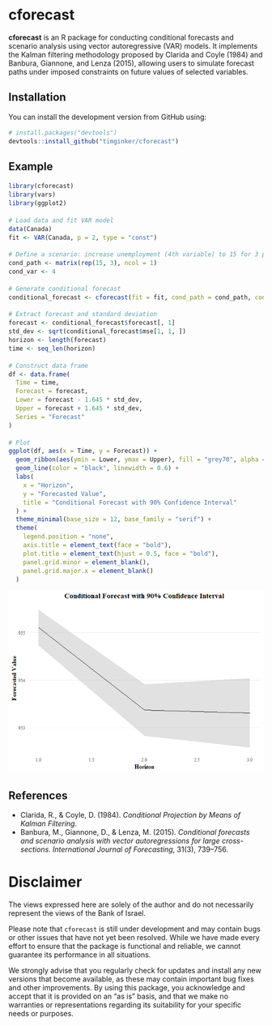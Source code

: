 
# cforecast

**cforecast** is an R package for conducting conditional forecasts and
scenario analysis using vector autoregressive (VAR) models. It
implements the Kalman filtering methodology proposed by Clarida and
Coyle (1984) and Banbura, Giannone, and Lenza (2015), allowing users to
simulate forecast paths under imposed constraints on future values of
selected variables.

## Installation

You can install the development version from GitHub using:

``` r
# install.packages("devtools")
devtools::install_github("timginker/cforecast")
```

## Example

``` r
library(cforecast)
library(vars)
library(ggplot2)

# Load data and fit VAR model
data(Canada)
fit <- VAR(Canada, p = 2, type = "const")

# Define a scenario: increase unemployment (4th variable) to 15 for 3 periods
cond_path <- matrix(rep(15, 3), ncol = 1)
cond_var <- 4

# Generate conditional forecast
conditional_forecast <- cforecast(fit = fit, cond_path = cond_path, cond_var = cond_var)

# Extract forecast and standard deviation
forecast <- conditional_forecast$forecast[, 1]
std_dev <- sqrt(conditional_forecast$mse[1, 1, ])
horizon <- length(forecast)
time <- seq_len(horizon)

# Construct data frame
df <- data.frame(
  Time = time,
  Forecast = forecast,
  Lower = forecast - 1.645 * std_dev,
  Upper = forecast + 1.645 * std_dev,
  Series = "Forecast"
)

# Plot
ggplot(df, aes(x = Time, y = Forecast)) +
  geom_ribbon(aes(ymin = Lower, ymax = Upper), fill = "grey70", alpha = 0.4) +
  geom_line(color = "black", linewidth = 0.6) +
  labs(
    x = "Horizon",
    y = "Forecasted Value",
    title = "Conditional Forecast with 90% Confidence Interval"
  ) +
  theme_minimal(base_size = 12, base_family = "serif") +
  theme(
    legend.position = "none",
    axis.title = element_text(face = "bold"),
    plot.title = element_text(hjust = 0.5, face = "bold"),
    panel.grid.minor = element_blank(),
    panel.grid.major.x = element_blank()
  )
```

![](README_files/figure-gfm/unnamed-chunk-1-1.png)<!-- -->

## References

- Clarida, R., & Coyle, D. (1984). *Conditional Projection by Means of
  Kalman Filtering*.
- Banbura, M., Giannone, D., & Lenza, M. (2015). *Conditional forecasts
  and scenario analysis with vector autoregressions for large
  cross-sections*. *International Journal of Forecasting*, 31(3),
  739–756.

# Disclaimer

The views expressed here are solely of the author and do not necessarily
represent the views of the Bank of Israel.

Please note that `cforecast` is still under development and may contain
bugs or other issues that have not yet been resolved. While we have made
every effort to ensure that the package is functional and reliable, we
cannot guarantee its performance in all situations.

We strongly advise that you regularly check for updates and install any
new versions that become available, as these may contain important bug
fixes and other improvements. By using this package, you acknowledge and
accept that it is provided on an “as is” basis, and that we make no
warranties or representations regarding its suitability for your
specific needs or purposes.
